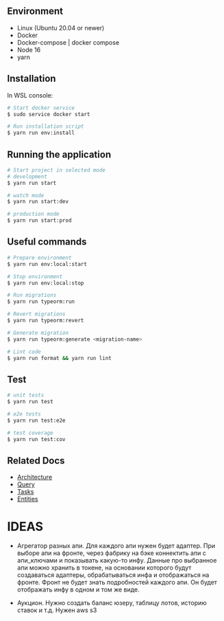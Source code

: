 ## Environment
- Linux (Ubuntu 20.04 or newer)
- Docker
- Docker-compose | docker compose
- Node 16
- yarn

## Installation

In WSL console:

```bash
# Start docker service
$ sudo service docker start

# Run installation script
$ yarn run env:install
```

## Running the application

```bash
# Start project in selected mode
# development
$ yarn run start

# watch mode
$ yarn run start:dev

# production mode
$ yarn run start:prod
```

## Useful commands

```bash
# Prepare environment
$ yarn run env:local:start

# Stop environment
$ yarn run env:local:stop

# Run migrations
$ yarn run typeorm:run

# Revert migrations
$ yarn run typeorm:revert

# Generate migration
$ yarn run typeorm:generate <migration-name>

# Lint code
$ yarn run format && yarn run lint
```

## Test

```bash
# unit tests
$ yarn run test

# e2e tests
$ yarn run test:e2e

# test coverage
$ yarn run test:cov
```

## Related Docs

- [Architecture](./docs/architecture.md)
- [Query](./docs/query.md)
- [Tasks](./docs/tasks.md)
- [Entities](./docs/entities.md)

# IDEAS

- Агрегатор разных апи. Для каждого апи нужен будет адаптер. При выборе апи на фронте, через фабрику на бэке коннектить апи с апи_ключами и показывать какую-то инфу. Данные про выбранное апи можно хранить в токене, на основании которого будут создаваться адаптеры, обрабатываться инфа и отображаться на фронте. Фронт не будет знать подробностей каждого апи. Он будет отображать инфу в одном и том же виде.

- Аукцион. Нужно создать баланс юзеру, таблицу лотов, историю ставок и т.д. Нужен aws s3